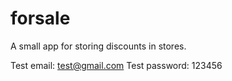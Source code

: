 # forsale

A small app for storing discounts in stores.

Test email: test@gmail.com
Test password: 123456
